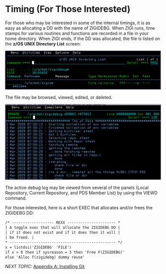 # Timing \(For Those Interested\)

For those who may be interested in some of the internal timings, it is as easy as allocating a DD with the name of ZIGIDEBG. When ZIGI runs, time stamps for various routines and functions are recorded in a file in your home directory. When ZIGI ends, if the DD was allocated, the file is listed on the **z/OS UNIX Directory List** screen:

![](media/g_timing_1.png)

The file may be browsed, viewed, edited, or deleted.

![](media/g_timing_2.png)

The active debug log may be viewed from several of the panels \(Local Repository, Current Repository, and PDS Member List\) by using the VIEWD command.

For those interested, here is a short EXEC that allocates and/or frees the ZIGIDEBG DD:

```screen
/* ------------------- REXX ---------------------- *
| A toggle exec that will allocate the ZIGIDEBG DD |
| if it does not exist and if it does then it will |
| be freed. |
* ------------------------------------------------ */
x = listdsi('ZIGIDEBG' 'FILE')
if x > 0 then if sysreason = 3 then 'Free F(ZIGIDEBG)'
else 'Alloc f(zigidebg) dummy reuse'
```

*NEXT TOPIC:* [Appendix A: Installing Git](r_appendix_a_installing_git.md)

